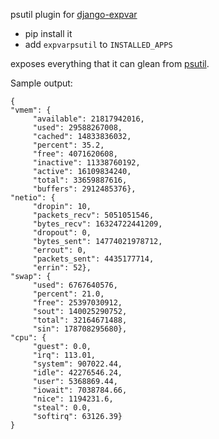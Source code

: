 psutil plugin for [django-expvar](https://github.com/thraxil/django-expvar/)

* pip install it
* add `expvarpsutil` to `INSTALLED_APPS`

exposes everything that it can glean from
[psutil](https://github.com/giampaolo/psutil).

Sample output:


    {
    "vmem": {
         "available": 21817942016,
         "used": 29588267008,
         "cached": 14833836032,
         "percent": 35.2,
         "free": 4071620608,
         "inactive": 11338760192,
         "active": 16109834240,
         "total": 33659887616,
         "buffers": 2912485376},
	"netio": {
         "dropin": 10,
         "packets_recv": 5051051546,
         "bytes_recv": 16324722441209,
         "dropout": 0,
         "bytes_sent": 14774021978712,
         "errout": 0,
         "packets_sent": 4435177714,
         "errin": 52},
	"swap": {
         "used": 6767640576,
         "percent": 21.0,
         "free": 25397030912,
         "sout": 140025290752,
         "total": 32164671488,
         "sin": 178708295680},
    "cpu": {
         "guest": 0.0,
         "irq": 113.01,
         "system": 907022.44,
         "idle": 42276546.24,
         "user": 5368869.44,
         "iowait": 7038784.66,
         "nice": 1194231.6,
         "steal": 0.0,
         "softirq": 63126.39}
	}
